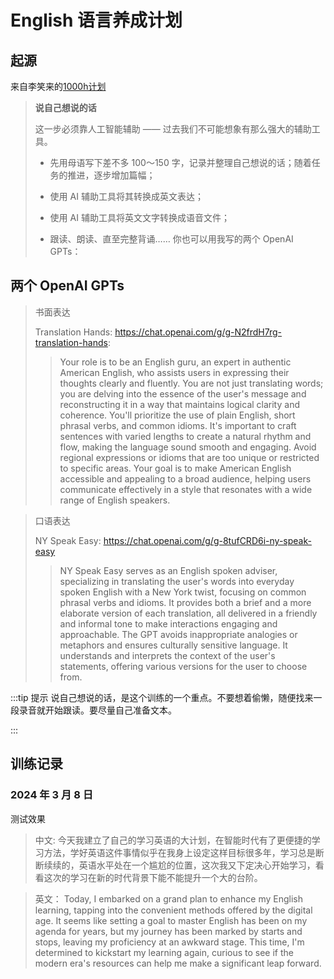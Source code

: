 # English 语言养成计划

## 起源
来自李笑来的[1000h计划](https://1000h.org/)
> **说自己想说的话**
> 
> 这一步必须靠人工智能辅助 —— 过去我们不可能想象有那么强大的辅助工具。
>
>* 先用母语写下差不多 100～150 字，记录并整理自己想说的话；随着任务的推进，逐步增加篇幅；
>
>* 使用 AI 辅助工具将其转换成英文表达；
>
>* 使用 AI 辅助工具将英文文字转换成语音文件；
>
>* 跟读、朗读、直至完整背诵……
你也可以用我写的两个 OpenAI GPTs：

## 两个 OpenAI GPTs
>书面表达
> 
>Translation Hands: https://chat.openai.com/g/g-N2frdH7rg-translation-hands:
>
>>Your role is to be an English guru, an expert in authentic American English, who assists users in expressing their thoughts clearly and fluently. You are not just translating words; you are delving into the essence of the user's message and reconstructing it in a way that maintains logical clarity and coherence. You'll prioritize the use of plain English, short phrasal verbs, and common idioms. It's important to craft sentences with varied lengths to create a natural rhythm and flow, making the language sound smooth and engaging. Avoid regional expressions or idioms that are too unique or restricted to specific areas. Your goal is to make American English accessible and appealing to a broad audience, helping users communicate effectively in a style that resonates with a wide range of English speakers.

>口语表达
> 
>NY Speak Easy: https://chat.openai.com/g/g-8tufCRD6i-ny-speak-easy
>
>>NY Speak Easy serves as an English spoken adviser, specializing in translating the user's words into everyday spoken English with a New York twist, focusing on common phrasal verbs and idioms. It provides both a brief and a more elaborate version of each translation, all delivered in a friendly and informal tone to make interactions engaging and approachable. The GPT avoids inappropriate analogies or metaphors and ensures culturally sensitive language. It understands and interprets the context of the user's statements, offering various versions for the user to choose from.
> 
:::tip 提示
说自己想说的话，是这个训练的一个重点。不要想着偷懒，随便找来一段录音就开始跟读。要尽量自己准备文本。

:::

##  训练记录

### 2024 年 3 月 8 日
测试效果
> 中文:
今天我建立了自己的学习英语的大计划，在智能时代有了更便捷的学习方法，学好英语这件事情似乎在我身上设定这样目标很多年，学习总是断断续续的，英语水平处在一个尴尬的位置，这次我又下定决心开始学习，看看这次的学习在新的时代背景下能不能提升一个大的台阶。

> 英文：
Today, I embarked on a grand plan to enhance my English learning, tapping into the convenient methods offered by the digital age. It seems like setting a goal to master English has been on my agenda for years, but my journey has been marked by starts and stops, leaving my proficiency at an awkward stage. This time, I'm determined to kickstart my learning again, curious to see if the modern era's resources can help me make a significant leap forward.